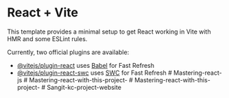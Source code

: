 # React + Vite

This template provides a minimal setup to get React working in Vite with HMR and some ESLint rules.

Currently, two official plugins are available:

- [@vitejs/plugin-react](https://github.com/vitejs/vite-plugin-react/blob/main/packages/plugin-react/README.md) uses [Babel](https://babeljs.io/) for Fast Refresh
- [@vitejs/plugin-react-swc](https://github.com/vitejs/vite-plugin-react-swc) uses [SWC](https://swc.rs/) for Fast Refresh
#   M a s t e r i n g - r e a c t - j s  
 #   M a s t e r i n g - r e a c t - w i t h - t h i s - p r o j e c t -  
 #   M a s t e r i n g - r e a c t - w i t h - t h i s - p r o j e c t -  
 #   S a n g i t - k c - p r o j e c t - w e b s i t e  
 